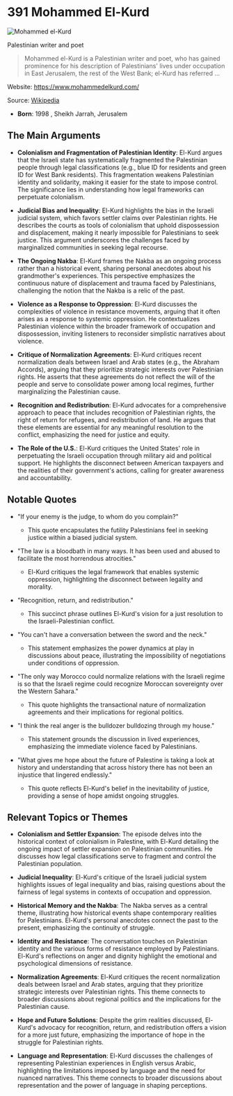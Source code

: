 # 391 Mohammed El-Kurd


![Mohammed el-Kurd](https://encrypted-tbn0.gstatic.com/images?q=tbn:ANd9GcQFlQzgv5_2SisJFBLPOen5Ps2yoo9bKFy1vGdR6IBNn8PHlclguc4Vnw&s=0)

Palestinian writer and poet

> Mohammed el-Kurd is a Palestinian writer and poet, who has gained prominence for his description of Palestinians' lives under occupation in East Jerusalem, the rest of the West Bank; el-Kurd has referred ...

Website: https://www.mohammedelkurd.com/

Source: [Wikipedia](https://en.wikipedia.org/wiki/Mohammed_el-Kurd)

- **Born**: 1998 , Sheikh Jarrah, Jerusalem

## The Main Arguments

- **Colonialism and Fragmentation of Palestinian Identity**: El-Kurd argues that the Israeli state has systematically fragmented the Palestinian people through legal classifications (e.g., blue ID for residents and green ID for West Bank residents). This fragmentation weakens Palestinian identity and solidarity, making it easier for the state to impose control. The significance lies in understanding how legal frameworks can perpetuate colonialism.

- **Judicial Bias and Inequality**: El-Kurd highlights the bias in the Israeli judicial system, which favors settler claims over Palestinian rights. He describes the courts as tools of colonialism that uphold dispossession and displacement, making it nearly impossible for Palestinians to seek justice. This argument underscores the challenges faced by marginalized communities in seeking legal recourse.

- **The Ongoing Nakba**: El-Kurd frames the Nakba as an ongoing process rather than a historical event, sharing personal anecdotes about his grandmother's experiences. This perspective emphasizes the continuous nature of displacement and trauma faced by Palestinians, challenging the notion that the Nakba is a relic of the past.

- **Violence as a Response to Oppression**: El-Kurd discusses the complexities of violence in resistance movements, arguing that it often arises as a response to systemic oppression. He contextualizes Palestinian violence within the broader framework of occupation and dispossession, inviting listeners to reconsider simplistic narratives about violence.

- **Critique of Normalization Agreements**: El-Kurd critiques recent normalization deals between Israel and Arab states (e.g., the Abraham Accords), arguing that they prioritize strategic interests over Palestinian rights. He asserts that these agreements do not reflect the will of the people and serve to consolidate power among local regimes, further marginalizing the Palestinian cause.

- **Recognition and Redistribution**: El-Kurd advocates for a comprehensive approach to peace that includes recognition of Palestinian rights, the right of return for refugees, and redistribution of land. He argues that these elements are essential for any meaningful resolution to the conflict, emphasizing the need for justice and equity.

- **The Role of the U.S.**: El-Kurd critiques the United States' role in perpetuating the Israeli occupation through military aid and political support. He highlights the disconnect between American taxpayers and the realities of their government's actions, calling for greater awareness and accountability.

## Notable Quotes

- "If your enemy is the judge, to whom do you complain?"
  - This quote encapsulates the futility Palestinians feel in seeking justice within a biased judicial system.

- "The law is a bloodbath in many ways. It has been used and abused to facilitate the most horrendous atrocities."
  - El-Kurd critiques the legal framework that enables systemic oppression, highlighting the disconnect between legality and morality.

- "Recognition, return, and redistribution."
  - This succinct phrase outlines El-Kurd's vision for a just resolution to the Israeli-Palestinian conflict.

- "You can't have a conversation between the sword and the neck."
  - This statement emphasizes the power dynamics at play in discussions about peace, illustrating the impossibility of negotiations under conditions of oppression.

- "The only way Morocco could normalize relations with the Israeli regime is so that the Israeli regime could recognize Moroccan sovereignty over the Western Sahara."
  - This quote highlights the transactional nature of normalization agreements and their implications for regional politics.

- "I think the real anger is the bulldozer bulldozing through my house."
  - This statement grounds the discussion in lived experiences, emphasizing the immediate violence faced by Palestinians.

- "What gives me hope about the future of Palestine is taking a look at history and understanding that across history there has not been an injustice that lingered endlessly."
  - This quote reflects El-Kurd's belief in the inevitability of justice, providing a sense of hope amidst ongoing struggles.

## Relevant Topics or Themes

- **Colonialism and Settler Expansion**: The episode delves into the historical context of colonialism in Palestine, with El-Kurd detailing the ongoing impact of settler expansion on Palestinian communities. He discusses how legal classifications serve to fragment and control the Palestinian population.

- **Judicial Inequality**: El-Kurd's critique of the Israeli judicial system highlights issues of legal inequality and bias, raising questions about the fairness of legal systems in contexts of occupation and oppression.

- **Historical Memory and the Nakba**: The Nakba serves as a central theme, illustrating how historical events shape contemporary realities for Palestinians. El-Kurd's personal anecdotes connect the past to the present, emphasizing the continuity of struggle.

- **Identity and Resistance**: The conversation touches on Palestinian identity and the various forms of resistance employed by Palestinians. El-Kurd's reflections on anger and dignity highlight the emotional and psychological dimensions of resistance.

- **Normalization Agreements**: El-Kurd critiques the recent normalization deals between Israel and Arab states, arguing that they prioritize strategic interests over Palestinian rights. This theme connects to broader discussions about regional politics and the implications for the Palestinian cause.

- **Hope and Future Solutions**: Despite the grim realities discussed, El-Kurd's advocacy for recognition, return, and redistribution offers a vision for a more just future, emphasizing the importance of hope in the struggle for Palestinian rights.

- **Language and Representation**: El-Kurd discusses the challenges of representing Palestinian experiences in English versus Arabic, highlighting the limitations imposed by language and the need for nuanced narratives. This theme connects to broader discussions about representation and the power of language in shaping perceptions.
